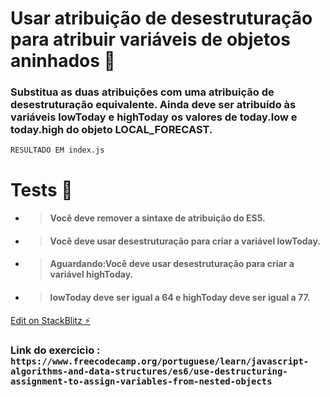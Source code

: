 # Usar atribuição de desestruturação para atribuir variáveis de objetos aninhados 🏴

### Substitua as duas atribuições com uma atribuição de desestruturação equivalente. Ainda deve ser atribuído às variáveis lowToday e highToday os valores de today.low e today.high do objeto LOCAL_FORECAST.

`RESULTADO EM index.js`

# Tests 🏴

- > #### Você deve remover a sintaxe de atribuição do ES5. 
- > #### Você deve usar desestruturação para criar a variável lowToday.
- > #### Aguardando:Você deve usar desestruturação para criar a variável highToday.
- > #### lowToday deve ser igual a 64 e highToday deve ser igual a 77. 

[Edit on StackBlitz ⚡️](https://stackblitz.com/edit/js-mqvbon)

### Link do exercicio : `https://www.freecodecamp.org/portuguese/learn/javascript-algorithms-and-data-structures/es6/use-destructuring-assignment-to-assign-variables-from-nested-objects `




